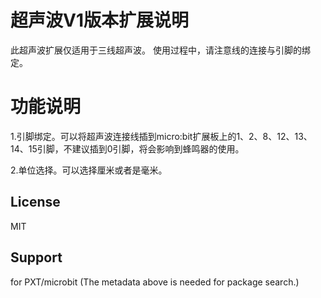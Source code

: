 # 超声波V1版本扩展说明
此超声波扩展仅适用于三线超声波。
使用过程中，请注意线的连接与引脚的绑定。

# 功能说明
1.引脚绑定。可以将超声波连接线插到micro:bit扩展板上的1、2、8、12、13、14、15引脚，不建议插到0引脚，将会影响到蜂鸣器的使用。

2.单位选择。可以选择厘米或者是毫米。



## License
MIT

## Support
for PXT/microbit (The metadata above is needed for package search.)

